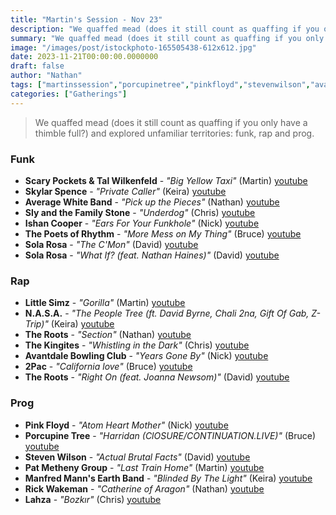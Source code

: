 ```yaml
---
title: "Martin's Session - Nov 23"
description: "We quaffed mead (does it still count as quaffing if you only have a thimble full?) and explored unfamiliar territories: funk, rap and prog."
summary: "We quaffed mead (does it still count as quaffing if you only have a thimble full?) and explored unfamiliar territories: funk, rap and prog."
image: "/images/post/istockphoto-165505438-612x612.jpg"
date: 2023-11-21T00:00:00.0000000
draft: false
author: "Nathan"
tags: ["martinssession","porcupinetree","pinkfloyd","stevenwilson","avantdalebowlingclub","solarosa","theroots","littlesimz","patmetheny","scarypockets","talwilkenfeld","2pac","rickwakeman","poetsofrhythm","slyandthefamilystone","nasa","lahza","ishancooper","thekingites","skylarspence","averagewhiteband","manfredmannsearthband","youtube"]
categories: ["Gatherings"]
---
```

> We quaffed mead (does it still count as quaffing if you only have a thimble full?) and explored unfamiliar territories: funk, rap and prog.
### Funk
- **Scary Pockets & Tal Wilkenfeld** - _"Big Yellow Taxi"_ (Martin) [youtube](https://www.youtube.com/watch?v=8jm1Zl2Fjd4)
- **Skylar Spence** - _"Private Caller"_ (Keira)  [youtube](https://www.youtube.com/watch?v=PsoJNBWkKWQ)
- **Average White Band** - _"Pick up the Pieces"_ (Nathan) [youtube](https://www.youtube.com/watch?v=kj4K87jvvyI)
- **Sly and the Family Stone** - _"Underdog"_ (Chris) [youtube](https://www.youtube.com/watch?v=HMQQcniF2Bg)
- **Ishan Cooper** - _"Ears For Your Funkhole"_ (Nick) [youtube](https://www.youtube.com/watch?v=-TRKIEFCYXg)
- **The Poets of Rhythm** - _"More Mess on My Thing"_ (Bruce) [youtube](https://www.youtube.com/watch?v=GlbIUEMEWPk)
- **Sola Rosa** - _"The C'Mon"_ (David) [youtube](https://www.youtube.com/watch?v=vbtjugG_DFo)
- **Sola Rosa** - _"What If? (feat. Nathan Haines)"_ (David) [youtube](https://www.youtube.com/watch?v=Pu_PXyIyJtE)
### Rap
- **Little Simz** - _"Gorilla"_ (Martin) [youtube](https://www.youtube.com/watch?v=K7xzmkpwNoA)
- **N.A.S.A.** - _"The People Tree (ft. David Byrne, Chali 2na, Gift Of Gab, Z-Trip)"_ (Keira) [youtube](https://www.youtube.com/watch?v=631W6DGjdgQ)
- **The Roots** - _"Section"_ (Nathan) [youtube](https://www.youtube.com/watch?v=nfpFBQ_SI1Q)
- **The Kingites** - _"Whistling in the Dark"_ (Chris) [youtube](https://www.youtube.com/watch?v=FEi1rBCN3pQ)
- **Avantdale Bowling Club** - _"Years Gone By"_ (Nick) [youtube](https://www.youtube.com/watch?v=gSYv7_8ZJ7k)
- **2Pac** - _"California love"_ (Bruce) [youtube](https://www.youtube.com/watch?v=J7_bMdYfSws)
- **The Roots** - _"Right On (feat. Joanna Newsom)"_ (David) [youtube](https://www.youtube.com/watch?v=I5fuhDhKkRI)
### Prog
- **Pink Floyd** - _"Atom Heart Mother"_ (Nick) [youtube](https://www.youtube.com/watch?v=uUHb3cBvWMY)
- **Porcupine Tree** - _"Harridan (ClOSURE/CONTINUATION.LIVE)"_ (Bruce) [youtube](https://www.youtube.com/watch?v=8pavnAi7lNk&pp=ygUkSGFycmlkYW4gKENsT1NVUkUvQ09OVElOVUFUSU9OLkxJVkUp)
- **Steven Wilson** - _"Actual Brutal Facts"_ (David) [youtube](https://www.youtube.com/watch?v=4kovhU-utOg)
- **Pat Metheny Group** - _"Last Train Home"_ (Martin) [youtube](https://www.youtube.com/watch?v=iOnbeapXujo)
- **Manfred Mann's Earth Band** - _"Blinded By The Light"_ (Keira) [youtube](https://www.youtube.com/watch?v=Rpq35wyDi7I)
- **Rick Wakeman** - _"Catherine of Aragon"_ (Nathan) [youtube](https://www.youtube.com/watch?v=d_1FOGuUmfs)
- **Lahza** - _"Bozkır"_ (Chris) [youtube](https://www.youtube.com/watch?v=QjRq8HMW-bY)
